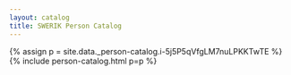 ```yaml
---
layout: catalog
title: SWERIK Person Catalog
---
```

{% assign p = site.data._person-catalog.i-5j5P5qVfgLM7nuLPKKTwTE %}
{% include person-catalog.html p=p %}

